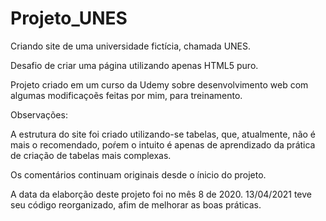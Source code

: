 # Projeto_UNES
 Criando site de uma universidade fictícia, chamada UNES.

 Desafio de criar uma página utilizando apenas HTML5 puro.

Projeto criado em um curso da Udemy sobre desenvolvimento web com algumas modificaçoẽs feitas por mim, para treinamento.

Observações:

A estrutura do site foi criado utilizando-se tabelas, que, atualmente, não é mais o recomendado, poŕem o intuito é apenas de aprendizado da prática de criação de tabelas mais complexas.

Os comentários continuam originais desde o ínicio do projeto.

A data da elaborção deste projeto foi no mês 8 de 2020.
13/04/2021 teve seu código reorganizado, afim de melhorar as boas práticas.